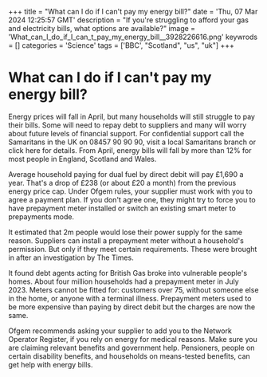 +++
title = "What can I do if I can't pay my energy bill?"
date = 'Thu, 07 Mar 2024 12:25:57 GMT'
description = "If you're struggling to afford your gas and electricity bills, what options are available?"
image = 'What_can_I_do_if_I_can_t_pay_my_energy_bill__3928226616.png'
keywrods =  []
categories = 'Science'
tags = ['BBC', "Scotland", "us", "uk"]
+++

# What can I do if I can't pay my energy bill?

Energy prices will fall in April, but many households will still struggle to pay their bills.
Some will need to repay debt to suppliers and many will worry about future levels of financial support.
For confidential support call the Samaritans in the UK on 08457 90 90 90, visit a local Samaritans branch or click here for details.
From April, energy bills will fall by more than 12% for most people in England, Scotland and Wales.

Average household paying for dual fuel by direct debit will pay £1,690 a year.
That<bb>'s a drop of £238 (or about £20 a month) from the previous energy price cap.
Under Ofgem rules, your supplier must work with you to agree a payment plan.
If you don<bb>'t agree one, they might try to force you to have prepayment meter installed or  switch an existing smart meter to prepayments mode.

It estimated that 2m people would lose their power supply for the same reason.
Suppliers can install a prepayment meter without a household<bb>'s permission.
But only if they meet certain requirements.
These were brought in after an investigation by The Times.

It found debt agents acting for British Gas broke into vulnerable people's homes.
About four million households had a prepayment meter in July 2023.
Meters cannot be fitted for: customers over 75, without someone else in the home, or anyone with a terminal illness.
Prepayment meters used to be more expensive than paying by direct debit but the charges are now the same.

Ofgem recommends asking your supplier to add you to the Network Operator Register, if you rely on energy for medical reasons.
Make sure you are claiming relevant benefits and government help.
Pensioners, people on certain disability benefits, and households on means-tested benefits, can get help with energy bills.


